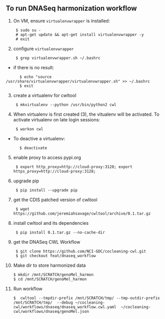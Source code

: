 To run DNASeq harmonization workflow
------------------------------------
1. On VM, ensure `virtualenvwrapper` is installed:

        $ sudo su -
        # apt-get update && apt-get install virtualenvwrapper -y
        # exit

2. configure `virtualenvwrapper`

        $ grep virtualenvwrapper.sh ~/.bashrc

  * if there is no result:

  ```
        $ echo "source /usr/share/virtualenvwrapper/virtualenvwrapper.sh" >> ~/.bashrc
        $ exit
  ```

3. create a virtualenv for cwltool

        $ mkvirtualenv --python /usr/bin/python2 cwl

4. When virtualenv is first created (3), the vitualenv will be activated. To activate virtualenv on late login sessions:

        $ workon cwl

  * To deactive a virtualenv:
  
  ```
        $ deactivate
  ```

5. enable proxy to access pypi.org

        $ export http_proxy=http://cloud-proxy:3128; export https_proxy=http://cloud-proxy:3128;

6. upgrade pip

        $ pip install --upgrade pip

7. get the CDIS patched version of cwltool

        $ wget https://github.com/jeremiahsavage/cwltool/archive/0.1.tar.gz

8. install cwltool and its dependencies

        $ pip install 0.1.tar.gz --no-cache-dir

9. get the DNASeq CWL Workflow

        $ git clone https://github.com/NCI-GDC/cocleaning-cwl.git
        $ git checkout feat/dnaseq_workflow

10. Make dir to store harmonized data

        $ mkdir /mnt/SCRATCH/genoMel_harmon
        $ cd /mnt/SCRATCH/genoMel_harmon

11. Run workflow

        $  cwltool --tmpdir-prefix /mnt/SCRATCH/tmp/ --tmp-outdir-prefix /mnt/SCRATCH/tmp/  --debug ~/cocleaning-cwl/workflows/dnaseq/dnaseq_workflow.cwl.yaml  ~/cocleaning-cwl/workflows/dnaseq/genoMel.json